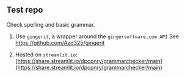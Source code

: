 ## Test repo

Check spelling and basic grammar.

1. Use `gingerit`, a wrapper around the `gingersoftware.com API`
See https://github.com/Azd325/gingerit

2. Hosted on `streamlit.io`: [https://share.streamlit.io/dpcpnry/grammarchecker/main](https://share.streamlit.io/dpcpnry/grammarchecker/main)


